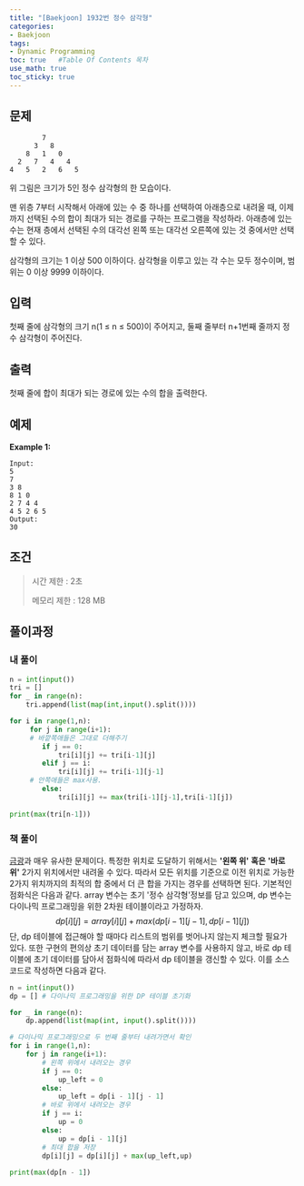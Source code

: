 ```yaml
---
title: "[Baekjoon] 1932번 정수 삼각형"
categories: 
- Baekjoon
tags:
- Dynamic Programming
toc: true   #Table Of Contents 목차 
use_math: true
toc_sticky: true
---
```


## 문제

```
        7
      3   8
    8   1   0
  2   7   4   4
4   5   2   6   5
```

위 그림은 크기가 5인 정수 삼각형의 한 모습이다.

맨 위층 7부터 시작해서 아래에 있는 수 중 하나를 선택하여 아래층으로 내려올 때, 이제까지 선택된 수의 합이 최대가 되는 경로를 구하는 프로그램을 작성하라. 아래층에 있는 수는 현재 층에서 선택된 수의 대각선 왼쪽 또는 대각선 오른쪽에 있는 것 중에서만 선택할 수 있다.

삼각형의 크기는 1 이상 500 이하이다. 삼각형을 이루고 있는 각 수는 모두 정수이며, 범위는 0 이상 9999 이하이다.

## 입력

첫째 줄에 삼각형의 크기 n(1 ≤ n ≤ 500)이 주어지고, 둘째 줄부터 n+1번째 줄까지 정수 삼각형이 주어진다.

## 출력

첫째 줄에 합이 최대가 되는 경로에 있는 수의 합을 출력한다.

## 예제

**Example 1:**

```
Input: 
5
7
3 8
8 1 0
2 7 4 4
4 5 2 6 5
Output: 
30
```

## 조건

> 시간 제한 : 2초
>
> 메모리 제한 : 128 MB

## 풀이과정

### 내 풀이

```python
n = int(input())
tri = []
for _ in range(n):
    tri.append(list(map(int,input().split())))

for i in range(1,n):
     for j in range(i+1):
     # 바깥쪽애들은 그대로 더해주기
        if j == 0:
            tri[i][j] += tri[i-1][j]
        elif j == i:
            tri[i][j] += tri[i-1][j-1]
     # 안쪽애들은 max사용.
        else:
            tri[i][j] += max(tri[i-1][j-1],tri[i-1][j])
            
print(max(tri[n-1]))
```

### 책 풀이

[금광](https://leeyeongeol.github.io/%EC%9D%B4%EC%BD%94%ED%85%8C/dynamic%20programming/%EC%9D%B4%EC%BD%94%ED%85%8C-%EA%B8%88%EA%B4%91/)과 매우 유사한 문제이다. 특정한 위치로 도달하기 위해서는 **'왼쪽 위'** **혹은** **'바로 위'** 2가지 위치에서만 내려올 수 있다. 따라서 모든 위치를 기준으로 이전 위치로 가능한 2가지 위치까지의 최적의 합 중에서 더 큰 합을 가지는 경우를 선택하면 된다. 기본적인 점화식은 다음과 같다. array 변수는 초기 '정수 삼각형'정보를 담고 있으며, dp 변수는 다이나믹 프로그래밍을 위한 2차원 테이블이라고 가정하자.
$$
dp[i][j] = array[i][j] + max(dp[i-1][j-1], dp[i-1][j])
$$
단, dp 테이블에 접근해야 할 때마다 리스트의 범위를 벗어나지 않는지 체크할 필요가 있다. 또한 구현의 편의상 초기 데이터를 담는 array 변수를 사용하지 않고, 바로 dp 테이블에 초기 데이터를 담아서 점화식에 따라서 dp 테이블을 갱신할 수 있다. 이를 소스코드로 작성하면 다음과 같다.

```python
n = int(input())
dp = [] # 다이나믹 프로그래밍을 위한 DP 테이블 초기화

for _ in range(n):
    dp.append(list(map(int, input().split())))

# 다이나믹 프로그래밍으로 두 번째 줄부터 내려가면서 확인
for i in range(1,n):
    for j in range(i+1):
        # 왼쪽 위에서 내려오는 경우
        if j == 0:
            up_left = 0
        else:
            up_left = dp[i - 1][j - 1]
        # 바로 위에서 내려오는 경우
        if j == i:
            up = 0
        else:
            up = dp[i - 1][j]
        # 최대 합을 저장
        dp[i][j] = dp[i][j] + max(up_left,up)
        
print(max(dp[n - 1])
```

